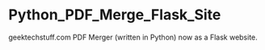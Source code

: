 # Python_PDF_Merge_Flask_Site
geektechstuff.com PDF Merger (written in Python) now as a Flask website.
